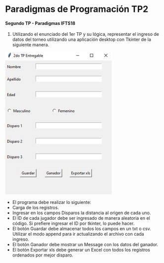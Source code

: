 # Paradigmas de Programación TP2
#### Segundo TP - Paradigmas IFTS18
1)	Utilizando el enunciado del 1er TP y su lógica, representar el ingreso de datos del torneo utilizando una aplicación desktop con Tkinter de la siguiente manera. 

![](https://github.com/Sergiobass91/Paradigmas-de-Programacion_TP2/blob/main/Image.png)

- El programa debe realizar lo siguiente:
- Carga de los registros.
- Ingresar en los campos Disparos la distancia al origen de cada uno.
- El ID de cada jugador debe ser ingresado de manera aleatoria en el código. Si prefiere ingresar el ID por tkinter, lo puede hacer.
- El botón Guardar debe almacenar todos los campos en un txt o csv. Utilizar el modo append para ir actualizando el archivo con cada ingreso.
- El botón Ganador debe mostrar un Message con los datos del ganador.
- El botón Exportar xls debe generar un Excel con todos los registros ordenados por mejor disparo.
